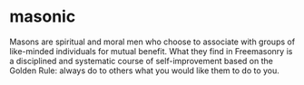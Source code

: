 # masonic
Masons are spiritual and moral men who choose to associate with groups of like-minded individuals for mutual benefit. What they find in Freemasonry is a disciplined and systematic course of self-improvement based on the Golden Rule: always do to others what you would like them to do to you.
